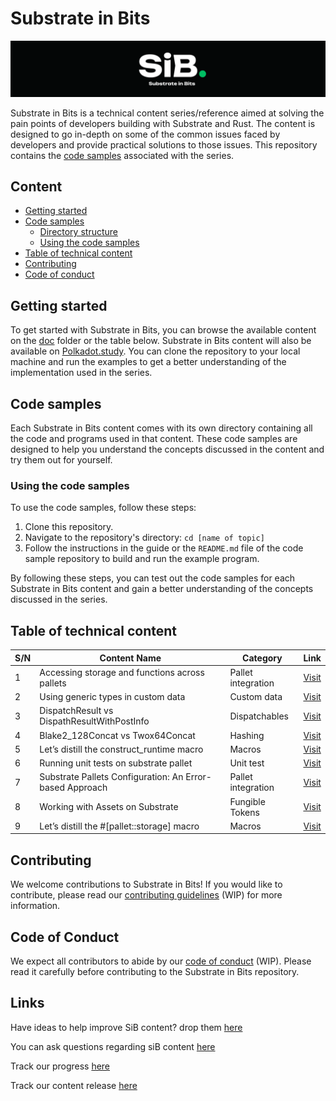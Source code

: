 # Substrate in Bits

![Substrate in Bits](./Images/SiB-icon-rectangle.png)


Substrate in Bits is a technical content series/reference aimed at solving the pain points of developers building with Substrate and Rust. The content is designed to go in-depth on some of the common issues faced by developers and provide practical solutions to those issues. This repository contains the [code samples](#) associated with the series.


## Content
- [Getting started](#getting-started)
- [Code samples](#code-samples)
  - [Directory structure](#directory-structure)
  - [Using the code samples](#using-the-code-samples)
- [Table of technical content](#table-of-technical-content)
- [Contributing](#contributing)
- [Code of conduct](#code-of-conduct)

## Getting started
To get started with Substrate in Bits, you can browse the available content on the [doc](https://github.com/Chondria/SiB/tree/main/docs) folder or the table below. Substrate in Bits content will also be available on [Polkadot.study](https://polkadot.study). You can clone the repository to your local machine and run the examples to get a better understanding of the implementation used in the series.

## Code samples
Each Substrate in Bits content comes with its own directory containing all the code and programs used in that content. These code samples are designed to help you understand the concepts discussed in the content and try them out for yourself. 


### Using the code samples
To use the code samples, follow these steps:

1. Clone this repository. 
2. Navigate to the repository's directory: `cd [name of topic]`
3. Follow the instructions in the guide or the `README.md` file of the code sample repository to build and run the example program.

By following these steps, you can test out the code samples for each Substrate in Bits content and gain a better understanding of the concepts discussed in the series.

## Table of technical content

| S/N | Content Name | Category | Link |
| --- | --- | --- | --- |
| 1 | Accessing storage and functions across pallets | Pallet integration | [Visit](/#) |
| 2 | Using generic types in custom data | Custom data | [Visit](/#) |
| 3 | DispatchResult vs DispathResultWithPostInfo | Dispatchables | [Visit](/#) |
| 4 | Blake2_128Concat vs Twox64Concat | Hashing | [Visit](/#) |
| 5 | Let’s distill the construct_runtime macro | Macros | [Visit](/#) |
| 6 | Running unit tests on substrate pallet | Unit test | [Visit](/#) |
| 7 | Substrate Pallets Configuration: An Error-based Approach | Pallet integration | [Visit](/#) |
| 8 | Working with Assets on Substrate | Fungible Tokens | [Visit](/#) |
| 9 | Let’s distill the #[pallet::storage] macro | Macros | [Visit](/#) |



## Contributing
We welcome contributions to Substrate in Bits! If you would like to contribute, please read our [contributing guidelines](https://github.com/Chondria/SiB/blob/main/CONTRIBUTING.md) (WIP) for more information.

## Code of Conduct
We expect all contributors to abide by our [code of conduct](https://github.com/Chondria/SiB/blob/main/CODE_OF_CONDUCT.md) (WIP). Please read it carefully before contributing to the Substrate in Bits repository.

## Links
Have ideas to help improve SiB content? drop them [here](https://github.com/Chondria/SiB/discussions/categories/ideas)

You can ask questions regarding siB content [here](https://github.com/Chondria/SiB/discussions/categories/q-a)

Track our progress [here](https://airtable.com/shrrqq3AdMIbaJ4xT)

Track our content release [here](https://airtable.com/shrogrBF0CJ4caIYL)
